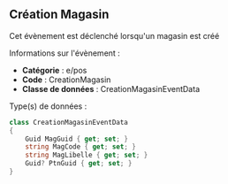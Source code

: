 ## <span id='creationmagasin'>Création Magasin</span>

Cet évènement est déclenché lorsqu'un magasin est créé

Informations sur l'évènement : 

 - **Catégorie** : e/pos
 - **Code** : CreationMagasin
 - **Classe de données** : CreationMagasinEventData

Type(s) de données :

```csharp
class CreationMagasinEventData
{
	Guid MagGuid { get; set; }
	string MagCode { get; set; }
	string MagLibelle { get; set; }
	Guid? PtnGuid { get; set; }
}

```
